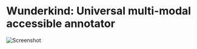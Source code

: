 # Wunderkind: Universal multi-modal accessible annotator 
![Screenshot](https://ph4yta.dm.files.1drv.com/y4mOHlwniYGGMxbyWlkFpek004hiT38cc7QJQ9kwbp6g0RmXo8jZNcpPvytNu9BLdMAeQhJ0kEHM8lnh7qdUo3BY6unFwSUGpWpEd0MF20zujAdv9SyW7wlNl9pDxycPrFZZm4W4bNCY0LLQkpNUUE62HHaC9poyKCkNG6mAvecBEhpOZxx0k9UpVvSh4Ru9Nd29kdM7MvQFoU9WCMjek_VAw?width=1205&height=776&cropmode=none)

